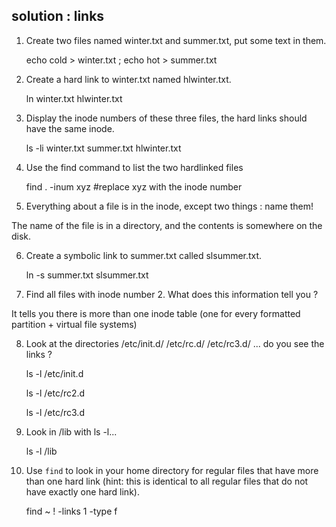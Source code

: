 ## solution : links

1. Create two files named winter.txt and summer.txt, put some text in
them.

    echo cold > winter.txt ; echo hot > summer.txt

2. Create a hard link to winter.txt named hlwinter.txt.

    ln winter.txt hlwinter.txt

3. Display the inode numbers of these three files, the hard links
should have the same inode.

    ls -li winter.txt summer.txt hlwinter.txt

4. Use the find command to list the two hardlinked files

    find . -inum xyz #replace xyz with the inode number

5. Everything about a file is in the inode, except two things : name
them!

The name of the file is in a directory, and the contents is somewhere on
the disk.

6. Create a symbolic link to summer.txt called slsummer.txt.

    ln -s summer.txt slsummer.txt

7. Find all files with inode number 2. What does this information tell
you ?

It tells you there is more than one inode table (one for every formatted
partition + virtual file systems)

8. Look at the directories /etc/init.d/ /etc/rc.d/ /etc/rc3.d/ ... do
you see the links ?

    ls -l /etc/init.d

    ls -l /etc/rc2.d

    ls -l /etc/rc3.d

9. Look in /lib with ls -l...

    ls -l /lib

10. Use `find` to look in your home directory for regular files that
have more than one hard link (hint: this is identical to all regular
files that do not have exactly one hard link).

    find ~ ! -links 1 -type f

